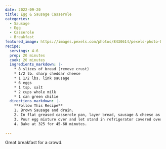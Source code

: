 ```yaml
---
date: 2022-09-20
title: Egg & Sausage Casserole
categories:
  - Sausage
  - Egg
  - Casserole
  - Breakfast
featured_image: https://images.pexels.com/photos/8430614/pexels-photo-8430614.jpeg?auto=compress&cs=tinysrgb&w=1260&h=750&dpr=2
recipe:
  servings: 4-6
  prep: 20 minutes
  cook: 20 minutes
  ingredients_markdown: |-
    * 8 slices of bread (remove crust)
    * 1/2 lb. sharp cheddar cheese
    * 1 1/2 lbs. link sausage 
    * 6 eggs
    * 1 tsp. salt
    * 2 cups whole milk
    * 1 can green chilie
  directions_markdown: |-
    **Follow This Recipe**
    1. Brown Sausage and drain.
    2. In flat greased casserole pan, layer bread, sausage & cheese as you would a lasagna.
    3. Pour egg mixture over and let stand in refrigerator covered overnight.
    4. Bake at 325 for 45-60 minutes.
    
---
```

Great breakfast for a crowd.